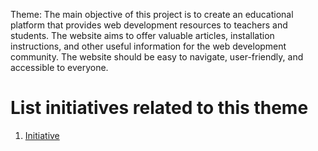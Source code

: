 Theme: The main objective of this project is to create an educational platform that provides web development resources to teachers and students. The website aims to offer valuable articles, installation instructions, and other useful information for the web development community. The website should be easy to navigate, user-friendly, and accessible to everyone.



# List initiatives related to this theme
1. [Initiative](documentation/templates/theme/initiatives/initiative_template.md)
